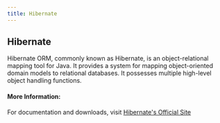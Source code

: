 ```yaml
---
title: Hibernate
---
```

## Hibernate
Hibernate ORM, commonly known as Hibernate, is an object-relational mapping tool for Java. It provides a system for mapping object-oriented domain models to relational databases. It possesses multiple high-level object handling functions.

#### More Information:
For documentation and downloads, visit [Hibernate's Official Site](https://hibernate.org)
